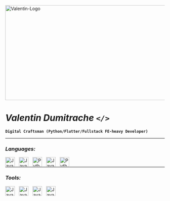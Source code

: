 <img align="center" alt="Valentin-Logo" width="1200px" height="300px" src="https://cdn.discordapp.com/attachments/1027286464486191156/1110338238226366514/image.png"/>

#  *Valentin Dumitrache `</>`*


**`Digital Craftsman (Python/Flutter/Fullstack FE-heavy Developer)`**

---

### *Languages:*

<img align="left" alt="JavaScript-icon" width="30px" style="padding-right:10px" src="https://cdn.jsdelivr.net/gh/devicons/devicon/icons/javascript/javascript-original.svg" />

<img align="left" alt="JavaScript-icon" width="30px" style="padding-right:10px" src="https://cdn.jsdelivr.net/gh/devicons/devicon/icons/typescript/typescript-original.svg" />

<img align="left" alt="Python-icon" width="30px" style="padding-right:10px" src="https://cdn.jsdelivr.net/gh/devicons/devicon/icons/python/python-original.svg" />

<img align="left" alt="JavaScript-icon" width="30px" style="padding-right:10px" src="https://cdn.jsdelivr.net/gh/devicons/devicon/icons/cplusplus/cplusplus-original.svg" />

<img align="left" alt="Python-icon" width="30px" style="padding-right:10px"  src="https://cdn.jsdelivr.net/gh/devicons/devicon/icons/dart/dart-original.svg" />  </br>
          

---

### *Tools:*

<img align="left" alt="JavaScript-icon" width="30px" style="padding-right:10px" src="https://cdn.jsdelivr.net/gh/devicons/devicon/icons/react/react-original.svg" />


<img align="left" alt="JavaScript-icon" width="30px" style="padding-right:10px" src="https://cdn.jsdelivr.net/gh/devicons/devicon/icons/nodejs/nodejs-original.svg" />


<img align="left" alt="JavaScript-icon" width="30px" style="padding-right:10px" src="https://cdn.jsdelivr.net/gh/devicons/devicon/icons/flutter/flutter-original.svg" />

<img align="left" alt="JavaScript-icon" width="30px" style="padding-right:10px" 
src="https://cdn.jsdelivr.net/gh/devicons/devicon/icons/django/django-plain.svg" />

          
          
          


          



          
          


